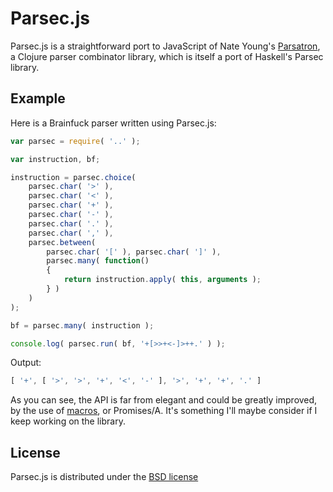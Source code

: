 # Parsec.js #
Parsec.js is a straightforward port to JavaScript of Nate Young's [Parsatron](https://github.com/youngnh/parsatron), a Clojure parser combinator library, which is itself a port of Haskell's Parsec library.

## Example ##
Here is a Brainfuck parser written using Parsec.js:

```js
var parsec = require( '..' );

var instruction, bf;

instruction = parsec.choice(
    parsec.char( '>' ),
    parsec.char( '<' ),
    parsec.char( '+' ),
    parsec.char( '-' ),
    parsec.char( '.' ),
    parsec.char( ',' ),
    parsec.between(
        parsec.char( '[' ), parsec.char( ']' ),
        parsec.many( function()
        {
            return instruction.apply( this, arguments );
        } )
    )
);

bf = parsec.many( instruction );

console.log( parsec.run( bf, '+[>>+<-]>++.' ) );
```

Output:

```js
[ '+', [ '>', '>', '+', '<', '-' ], '>', '+', '+', '.' ]
```

As you can see, the API is far from elegant and could be greatly improved, by the use of [macros](http://sweetjs.org), or Promises/A. It's something I'll maybe consider if I keep working on the library.

## License ##
Parsec.js is distributed under the [BSD license](http://opensource.org/licenses/bsd-license)
